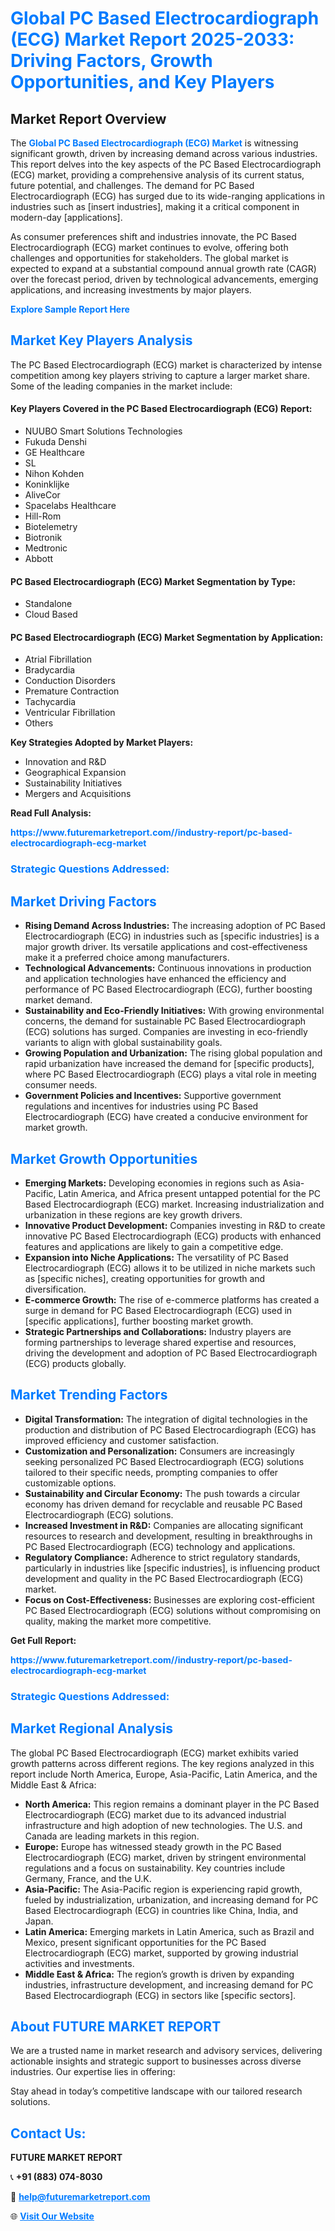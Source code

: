 <h1 style="color: #007BFF;">Global PC Based Electrocardiograph (ECG) Market Report 2025-2033: Driving Factors, Growth Opportunities, and Key Players</h1>

<section id="overview">
<h2>Market Report Overview</h2>
<p>The <a href="https://www.futuremarketreport.com//industry-report/pc-based-electrocardiograph-ecg-market" style="color: #007BFF; text-decoration: none;"><strong>Global PC Based Electrocardiograph (ECG) Market</strong></a> is witnessing significant growth, driven by increasing demand across various industries. This report delves into the key aspects of the PC Based Electrocardiograph (ECG) market, providing a comprehensive analysis of its current status, future potential, and challenges. The demand for PC Based Electrocardiograph (ECG) has surged due to its wide-ranging applications in industries such as [insert industries], making it a critical component in modern-day [applications].</p>
<p>As consumer preferences shift and industries innovate, the PC Based Electrocardiograph (ECG) market continues to evolve, offering both challenges and opportunities for stakeholders. The global market is expected to expand at a substantial compound annual growth rate (CAGR) over the forecast period, driven by technological advancements, emerging applications, and increasing investments by major players.</p>
</section>

<section id="overview">
<p><a href="https://www.futuremarketreport.com//request-sample/reportId=77194" style="color: #007BFF; text-decoration: none;"><strong>Explore Sample Report Here</strong></a></p>
</section>

<section id="key-players">
<h2 style="color: #007BFF;">Market Key Players Analysis</h2>
<p>The PC Based Electrocardiograph (ECG) market is characterized by intense competition among key players striving to capture a larger market share. Some of the leading companies in the market include:</p>
<h4>Key Players Covered in the PC Based Electrocardiograph (ECG) Report:</h4>
<ul><li>NUUBO Smart Solutions Technologies</li><li>Fukuda Denshi</li><li>GE Healthcare</li><li>SL</li><li>Nihon Kohden</li><li>Koninklijke</li><li>AliveCor</li><li>Spacelabs Healthcare</li><li>Hill-Rom</li><li>Biotelemetry</li><li>Biotronik</li><li>Medtronic</li><li>Abbott</li></ul>
<h4>PC Based Electrocardiograph (ECG) Market Segmentation by Type:</h4>
<ul><li>Standalone</li><li>Cloud Based</li></ul>

<h4>PC Based Electrocardiograph (ECG) Market Segmentation by Application:</h4>
<ul><li>Atrial Fibrillation</li><li>Bradycardia</li><li>Conduction Disorders</li><li>Premature Contraction</li><li>Tachycardia</li><li>Ventricular Fibrillation</li><li>Others</li></ul>
<p><strong>Key Strategies Adopted by Market Players:</strong></p>
<ul>
<li>Innovation and R&D</li>
<li>Geographical Expansion</li>
<li>Sustainability Initiatives</li>
<li>Mergers and Acquisitions</li>
</ul>
</section>

<section>
<p><strong>Read Full Analysis: </strong></p><a href="https://www.futuremarketreport.com//industry-report/pc-based-electrocardiograph-ecg-market" style="color: #007BFF; text-decoration: none;"><strong>https://www.futuremarketreport.com//industry-report/pc-based-electrocardiograph-ecg-market</strong></a>
<h3 style="color: #007BFF;">Strategic Questions Addressed:</h3>
</section>

<section id="driving-factors">
<h2 style="color: #007BFF;">Market Driving Factors</h2>
<ul>
<li><strong>Rising Demand Across Industries:</strong> The increasing adoption of PC Based Electrocardiograph (ECG) in industries such as [specific industries] is a major growth driver. Its versatile applications and cost-effectiveness make it a preferred choice among manufacturers.</li>
<li><strong>Technological Advancements:</strong> Continuous innovations in production and application technologies have enhanced the efficiency and performance of PC Based Electrocardiograph (ECG), further boosting market demand.</li>
<li><strong>Sustainability and Eco-Friendly Initiatives:</strong> With growing environmental concerns, the demand for sustainable PC Based Electrocardiograph (ECG) solutions has surged. Companies are investing in eco-friendly variants to align with global sustainability goals.</li>
<li><strong>Growing Population and Urbanization:</strong> The rising global population and rapid urbanization have increased the demand for [specific products], where PC Based Electrocardiograph (ECG) plays a vital role in meeting consumer needs.</li>
<li><strong>Government Policies and Incentives:</strong> Supportive government regulations and incentives for industries using PC Based Electrocardiograph (ECG) have created a conducive environment for market growth.</li>
</ul>
</section>

<section id="growth-opportunities">
<h2 style="color: #007BFF;">Market Growth Opportunities</h2>
<ul>
<li><strong>Emerging Markets:</strong> Developing economies in regions such as Asia-Pacific, Latin America, and Africa present untapped potential for the PC Based Electrocardiograph (ECG) market. Increasing industrialization and urbanization in these regions are key growth drivers.</li>
<li><strong>Innovative Product Development:</strong> Companies investing in R&D to create innovative PC Based Electrocardiograph (ECG) products with enhanced features and applications are likely to gain a competitive edge.</li>
<li><strong>Expansion into Niche Applications:</strong> The versatility of PC Based Electrocardiograph (ECG) allows it to be utilized in niche markets such as [specific niches], creating opportunities for growth and diversification.</li>
<li><strong>E-commerce Growth:</strong> The rise of e-commerce platforms has created a surge in demand for PC Based Electrocardiograph (ECG) used in [specific applications], further boosting market growth.</li>
<li><strong>Strategic Partnerships and Collaborations:</strong> Industry players are forming partnerships to leverage shared expertise and resources, driving the development and adoption of PC Based Electrocardiograph (ECG) products globally.</li>
</ul>
</section>

<section id="trending-factors">
<h2 style="color: #007BFF;">Market Trending Factors</h2>
<ul>
<li><strong>Digital Transformation:</strong> The integration of digital technologies in the production and distribution of PC Based Electrocardiograph (ECG) has improved efficiency and customer satisfaction.</li>
<li><strong>Customization and Personalization:</strong> Consumers are increasingly seeking personalized PC Based Electrocardiograph (ECG) solutions tailored to their specific needs, prompting companies to offer customizable options.</li>
<li><strong>Sustainability and Circular Economy:</strong> The push towards a circular economy has driven demand for recyclable and reusable PC Based Electrocardiograph (ECG) solutions.</li>
<li><strong>Increased Investment in R&D:</strong> Companies are allocating significant resources to research and development, resulting in breakthroughs in PC Based Electrocardiograph (ECG) technology and applications.</li>
<li><strong>Regulatory Compliance:</strong> Adherence to strict regulatory standards, particularly in industries like [specific industries], is influencing product development and quality in the PC Based Electrocardiograph (ECG) market.</li>
<li><strong>Focus on Cost-Effectiveness:</strong> Businesses are exploring cost-efficient PC Based Electrocardiograph (ECG) solutions without compromising on quality, making the market more competitive.</li>
</ul>
</section>

<section>
<p><strong>Get Full Report: </strong></p><a href="https://www.futuremarketreport.com//industry-report/pc-based-electrocardiograph-ecg-market" style="color: #007BFF; text-decoration: none;"><strong>https://www.futuremarketreport.com//industry-report/pc-based-electrocardiograph-ecg-market</strong></a>
<h3 style="color: #007BFF;">Strategic Questions Addressed:</h3>
</section>


<section id="regional-analysis">
<h2 style="color: #007BFF;">Market Regional Analysis</h2>
<p>The global PC Based Electrocardiograph (ECG) market exhibits varied growth patterns across different regions. The key regions analyzed in this report include North America, Europe, Asia-Pacific, Latin America, and the Middle East & Africa:</p>
<ul>
<li><strong>North America:</strong> This region remains a dominant player in the PC Based Electrocardiograph (ECG) market due to its advanced industrial infrastructure and high adoption of new technologies. The U.S. and Canada are leading markets in this region.</li>
<li><strong>Europe:</strong> Europe has witnessed steady growth in the PC Based Electrocardiograph (ECG) market, driven by stringent environmental regulations and a focus on sustainability. Key countries include Germany, France, and the U.K.</li>
<li><strong>Asia-Pacific:</strong> The Asia-Pacific region is experiencing rapid growth, fueled by industrialization, urbanization, and increasing demand for PC Based Electrocardiograph (ECG) in countries like China, India, and Japan.</li>
<li><strong>Latin America:</strong> Emerging markets in Latin America, such as Brazil and Mexico, present significant opportunities for the PC Based Electrocardiograph (ECG) market, supported by growing industrial activities and investments.</li>
<li><strong>Middle East & Africa:</strong> The region’s growth is driven by expanding industries, infrastructure development, and increasing demand for PC Based Electrocardiograph (ECG) in sectors like [specific sectors].</li>
</ul>
</section>

<footer>
<h2 style="color: #007BFF;">About FUTURE MARKET REPORT</h2>
<p>We are a trusted name in market research and advisory services, delivering actionable insights and strategic support to businesses across diverse industries. Our expertise lies in offering:</p>

<p>Stay ahead in today’s competitive landscape with our tailored research solutions.</p>

<h2 style="color: #007BFF;">Contact Us:</h2>
<p><strong>FUTURE MARKET REPORT</strong></p>
<p>📞 <strong>+91 (883) 074-8030</strong></p>
<p>📧 <strong><a href="mailto:help@futuremarketreport.com" style="color: #007BFF;">help@futuremarketreport.com</a></strong></p>
<p>🌐 <strong><a href="https://www.futuremarketreport.com/" style="color: #007BFF;">Visit Our Website</a></strong></p>
</footer>